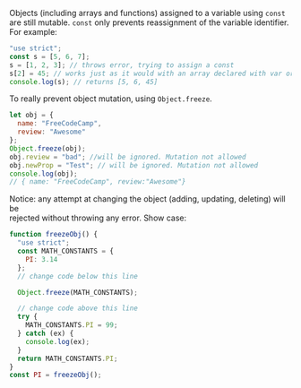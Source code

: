 Objects (including arrays and functions) assigned to a variable using `const`  
are still mutable. `const` only prevents reassignment of the variable identifier.  
For example:

```javascript
"use strict";
const s = [5, 6, 7];
s = [1, 2, 3]; // throws error, trying to assign a const
s[2] = 45; // works just as it would with an array declared with var or let
console.log(s); // returns [5, 6, 45]
```

To really prevent object mutation, using `Object.freeze`.

```javascript
let obj = {
  name: "FreeCodeCamp",
  review: "Awesome"
};
Object.freeze(obj);
obj.review = "bad"; //will be ignored. Mutation not allowed
obj.newProp = "Test"; // will be ignored. Mutation not allowed
console.log(obj);
// { name: "FreeCodeCamp", review:"Awesome"}
```

Notice: any attempt at changing the object (adding, updating, deleting) will be  
rejected without throwing any error.
Show case:

```javascript
function freezeObj() {
  "use strict";
  const MATH_CONSTANTS = {
    PI: 3.14
  };
  // change code below this line

  Object.freeze(MATH_CONSTANTS);

  // change code above this line
  try {
    MATH_CONSTANTS.PI = 99;
  } catch (ex) {
    console.log(ex);
  }
  return MATH_CONSTANTS.PI;
}
const PI = freezeObj();
```
